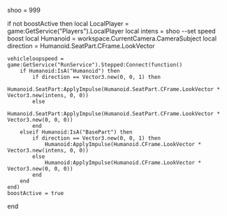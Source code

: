 shoo = 999

if not boostActive then
    local LocalPlayer = game:GetService("Players").LocalPlayer
    local intens = shoo --set speed boost
    local Humanoid = workspace.CurrentCamera.CameraSubject
    local direction = Humanoid.SeatPart.CFrame.LookVector

    vehicleloopspeed = game:GetService("RunService").Stepped:Connect(function()
        if Humanoid:IsA("Humanoid") then
            if direction == Vector3.new(0, 0, 1) then
                Humanoid.SeatPart:ApplyImpulse(Humanoid.SeatPart.CFrame.LookVector * Vector3.new(intens, 0, 0))
            else
                Humanoid.SeatPart:ApplyImpulse(Humanoid.SeatPart.CFrame.LookVector * Vector3.new(0, 0, 0))
            end
        elseif Humanoid:IsA("BasePart") then
            if direction == Vector3.new(0, 0, 1) then
                Humanoid:ApplyImpulse(Humanoid.CFrame.LookVector * Vector3.new(intens, 0, 0))
            else
                Humanoid:ApplyImpulse(Humanoid.CFrame.LookVector * Vector3.new(0, 0, 0))
            end
        end
    end)
    boostActive = true
end
